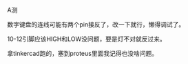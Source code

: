 A测

数字键盘的连线可能有两个pin接反了，改一下就行，懒得调试了。 

10-12引脚应该HIGH和LOW没问题，要是灯不对就反过来。

拿tinkercad跑的，塞到proteus里面我记得也没啥问题。
